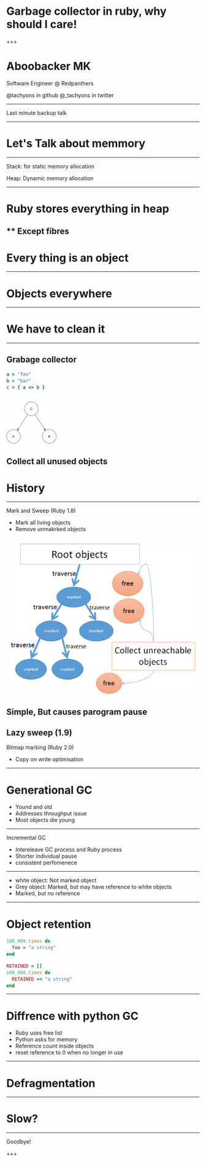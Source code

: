 # Garbage collector in ruby, why should I care!


+++

# Aboobacker MK

Software Engineer @ Redpanthers

@tachyons in github
@_tachyons in twitter

---

Last minute backup talk

---

# Let's Talk about memmory

---

Stack: for static memory allocation

Heap: Dynamic memory allocation

---

# Ruby stores everything in heap

** Except fibres
---

# Every thing is an object

---

# Objects everywhere

---

# We have to clean it
---

Grabage collector
---


```ruby
a = "foo"
b = "bar"
c = { a => b }
```

![image](images/root.png)
---
Collect all unused objects
---
# History
---
Mark and Sweep (Ruby 1.8)

* Mark all living objects
* Remove unmakrked objects 

![mark](images/msweep.png)
---
Simple, But causes parogram pause
---
Lazy sweep (1.9)
---

Bitmap marking (Ruby 2.0)

* Copy on write optimisation

---

# Generational GC

* Yound and old
* Addresses throughput issue
* Most objects die young

---

Incremental GC

* Intereleave GC process and Ruby process
* Shorter individual pause
* consistent perfomenece

---
* white object: Not marked object
* Grey object: Marked, but may have reference to white objects
* Marked, but no reference

---
# Object retention
```ruby
100_000.times do
  foo = "a string"
end
```

```ruby
RETAINED = []
100_000.times do
  RETAINED << "a string"
end

```
---

# Diffrence with python GC

* Ruby uses free list
* Python asks for memory
* Reference count inside objects
* reset reference to 0 when no longer in use

---
# Defragmentation

---
# Slow?

---

Goodbye!

+++

